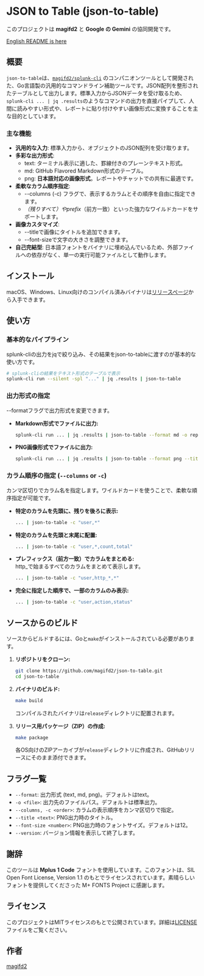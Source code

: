 # **JSON to Table (json-to-table)**

このプロジェクトは **magifd2** と **Google の Gemini** の協同開発です。

[English README is here](README.md)

## **概要**

`json-to-table`は、[`magifd2/splunk-cli`](https://github.com/magifd2/splunk-cli) のコンパニオンツールとして開発された、Go言語製の汎用的なコマンドライン補助ツールです。JSON配列を整形されたテーブルとして出力します。標準入力からJSONデータを受け取るため、`splunk-cli ... | jq .results`のようなコマンドの出力を直接パイプして、人間に読みやすい形式や、レポートに貼り付けやすい画像形式に変換することを主な目的としています。

### **主な機能**

* **汎用的な入力**: 標準入力から、オブジェクトのJSON配列を受け取ります。  
* **多彩な出力形式**:  
  * text: ターミナル表示に適した、罫線付きのプレーンテキスト形式。  
  * md: GitHub Flavored Markdown形式のテーブル。  
  * png: **日本語対応の画像形式**。レポートやチャットでの共有に最適です。  
* **柔軟なカラム順序指定**:  
  * --columns (-c) フラグで、表示するカラムとその順序を自由に指定できます。  
  * *（残りすべて）やprefix*（前方一致）といった強力なワイルドカードをサポートします。  
* **画像カスタマイズ**:  
  * --titleで画像にタイトルを追加できます。  
  * --font-sizeで文字の大きさを調整できます。  
* **自己完結型**: 日本語フォントをバイナリに埋め込んでいるため、外部ファイルへの依存がなく、単一の実行可能ファイルとして動作します。

## **インストール**

macOS、Windows、Linux向けのコンパイル済みバイナリは[リリースページ](https://github.com/magifd2/json-to-table/releases)から入手できます。

## **使い方**

### **基本的なパイプライン**

splunk-cliの出力をjqで絞り込み、その結果をjson-to-tableに渡すのが基本的な使い方です。

```bash
# splunk-cliの結果をテキスト形式のテーブルで表示  
splunk-cli run --silent -spl "..." | jq .results | json-to-table
```

### **出力形式の指定**

--formatフラグで出力形式を変更できます。

* **Markdown形式でファイルに出力:**  
  ```bash
  splunk-cli run ... | jq .results | json-to-table --format md -o report.md
  ```

* **PNG画像形式でファイルに出力:**  
  ```bash
  splunk-cli run ... | jq .results | json-to-table --format png --title "DNS Query Ranking" -o report.png
  ```

### **カラム順序の指定 (`--columns` or `-c`)**

カンマ区切りでカラム名を指定します。ワイルドカードを使うことで、柔軟な順序指定が可能です。

* **特定のカラムを先頭に、残りを後ろに表示:**  
  ```bash
  ... | json-to-table -c "user,*"
  ```

* **特定のカラムを先頭と末尾に配置:**  
  ```bash
  ... | json-to-table -c "user,*,count,total"
  ```

* **プレフィックス（前方一致）でカラムをまとめる:**  
  http_で始まるすべてのカラムをまとめて表示します。  
  ```bash
  ... | json-to-table -c "user,http_*,*"
  ```

* **完全に指定した順序で、一部のカラムのみ表示:**  
  ```bash
  ... | json-to-table -c "user,action,status"
  ```

## **ソースからのビルド**

ソースからビルドするには、Goと`make`がインストールされている必要があります。

1.  **リポジトリをクローン:**
    ```bash
    git clone https://github.com/magifd2/json-to-table.git
    cd json-to-table
    ```

2.  **バイナリのビルド:**
    ```bash
    make build
    ```
    コンパイルされたバイナリは`release`ディレクトリに配置されます。

3.  **リリース用パッケージ（ZIP）の作成:**
    ```bash
    make package
    ```
    各OS向けのZIPアーカイブが`release`ディレクトリに作成され、GitHubリリースにそのまま添付できます。

## **フラグ一覧**

* `--format`: 出力形式 (text, md, png)。デフォルトはtext。  
* `-o <file>`: 出力先のファイルパス。デフォルトは標準出力。  
* `--columns, -c <order>`: カラムの表示順序をカンマ区切りで指定。  
* `--title <text>`: PNG出力時のタイトル。  
* `--font-size <number>`: PNG出力時のフォントサイズ。デフォルトは12。
* `--version`: バージョン情報を表示して終了します。

## **謝辞**

このツールは **Mplus 1 Code** フォントを使用しています。このフォントは、SIL Open Font License, Version 1.1 のもとでライセンスされています。素晴らしいフォントを提供してくださった M+ FONTS Project に感謝します。

## **ライセンス**

このプロジェクトはMITライセンスのもとで公開されています。詳細は[LICENSE](LICENSE)ファイルをご覧ください。

## **作者**

[magifd2](https://github.com/magifd2)
